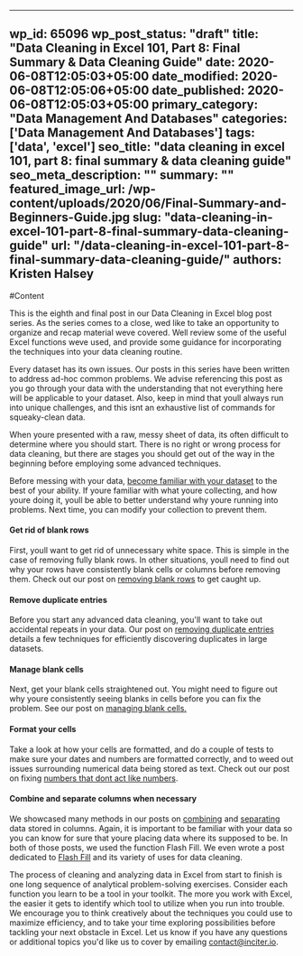 
---
wp_id: 65096
wp_post_status: "draft" 
title: "Data Cleaning in Excel 101, Part 8: Final Summary & Data Cleaning Guide"
date: 2020-06-08T12:05:03+05:00
date_modified: 2020-06-08T12:05:06+05:00
date_published: 2020-06-08T12:05:03+05:00
primary_category: "Data Management And Databases"
categories: ['Data Management And Databases'] 
tags: ['data', 'excel']
seo_title: "data cleaning in excel 101, part 8: final summary & data cleaning guide"
seo_meta_description: ""
summary: "" 
featured_image_url: /wp-content/uploads/2020/06/Final-Summary-and-Beginners-Guide.jpg
slug: "data-cleaning-in-excel-101-part-8-final-summary-data-cleaning-guide"
url: "/data-cleaning-in-excel-101-part-8-final-summary-data-cleaning-guide/"
authors: Kristen Halsey
---

#Content



This is the eighth and final post in our Data Cleaning in Excel blog post series. As the series comes to a close, wed like to take an opportunity to organize and recap material weve covered. Well review some of the useful Excel functions weve used, and provide some guidance for incorporating the techniques into your data cleaning routine.

Every dataset has its own issues. Our posts in this series have been written to address ad-hoc common problems. We advise referencing this post as you go through your data with the understanding that not everything here will be applicable to your dataset. Also, keep in mind that youll always run into unique challenges, and this isnt an exhaustive list of commands for squeaky-clean data.

When youre presented with a raw, messy sheet of data, its often difficult to determine where you should start. There is no right or wrong process for data cleaning, but there are stages you should get out of the way in the beginning before employing some advanced techniques.

Before messing with your data, <u>become familiar with your dataset</u> to the best of your ability. If youre familiar with what youre collecting, and how youre doing it, youll be able to better understand why youre running into problems. Next time, you can modify your collection to prevent them.

#### Get rid of blank rows

First, youll want to get rid of unnecessary white space. This is simple in the case of removing fully blank rows. In other situations, youll need to find out why your rows have consistently blank cells or columns before removing them. Check out our post on [removing blank rows](https://www.inciter.io/data-cleaning-in-excel-101-part-1/) to get caught up.

#### Remove duplicate entries

Before you start any advanced data cleaning, you'll want to take out accidental repeats in your data. Our post on [removing duplicate entries](https://www.inciter.io/data-cleaning-in-excel-101-part-6-removing-duplicates/) details a few techniques for efficiently discovering duplicates in large datasets.

#### **Manage blank cells**

Next, get your blank cells straightened out. You might need to figure out why youre consistently seeing blanks in cells before you can fix the problem. See our post on [managing blank cells.](https://www.inciter.io/data-cleaning-in-excel-101-part-7-managing-blank-cells/)

#### Format your cells

Take a look at how your cells are formatted, and do a couple of tests to make sure your dates and numbers are formatted correctly, and to weed out issues surrounding numerical data being stored as text. Check out our post on fixing [numbers that dont act like numbers](https://www.inciter.io/data-cleaning-in-excel-101-part-5-numbers-that-dont-act-like-numbers-and-leading-zeros/).

#### **Combine and separate columns when necessary**

We showcased many methods in our posts on [combining](https://www.inciter.io/data-cleaning-in-excel-101-part-3-combining-data-from-multiple-columns/) and [separating](https://www.inciter.io/data-cleaning-in-excel-101-part-2-splitting-up-cell-contents-into-multiple-columns/) data stored in columns. Again, it is important to be familiar with your data so you can know for sure that youre placing data where its supposed to be. In both of those posts, we used the function Flash Fill. We even wrote a post dedicated to [Flash Fill](https://www.inciter.io/data-cleaning-in-excel-101-part-4-more-uses-for-flash-fill/) and its variety of uses for data cleaning.

The process of cleaning and analyzing data in Excel from start to finish is one long sequence of analytical problem-solving exercises. Consider each function you learn to be a tool in your toolkit. The more you work with Excel, the easier it gets to identify which tool to utilize when you run into trouble.  We encourage you to think creatively about the techniques you could use to maximize efficiency, and to take your time exploring possibilities before tackling your next obstacle in Excel. Let us know if you have any questions or additional topics you'd like us to cover by emailing [contact@inciter.io](mailto:contact@inciter.io).



